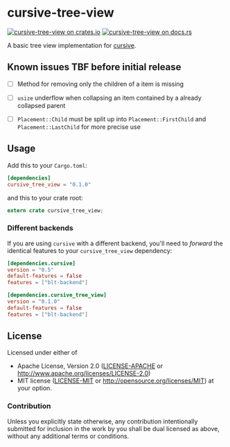 # cursive-tree-view

[![cursive-tree-view on crates.io][cratesio-image]][cratesio]
[![cursive-tree-view on docs.rs][docsrs-image]][docsrs]

[cratesio-image]: https://img.shields.io/crates/v/cursive_tree_view.svg
[cratesio]: https://crates.io/crates/cursive_tree_view
[docsrs-image]: https://docs.rs/cursive_tree_view/badge.svg?version=0.1.0
[docsrs]: https://docs.rs/cursive_tree_view/0.1.0/

A basic tree view implementation for [cursive](https://crates.io/crates/cursive).


## Known issues TBF before initial release

- [  ] Method for removing only the children of a item is missing
- [  ] `usize` underflow when collapsing an item contained by a already collapsed parent
- [  ] `Placement::Child` must be split up into `Placement::FirstChild` and `Placement::LastChild` for more precise use


## Usage

Add this to your `Cargo.toml`:

```toml
[dependencies]
cursive_tree_view = "0.1.0"
```

and this to your crate root:

```rust
extern crate cursive_tree_view;
```

### Different backends

If you are using `cursive` with a different backend, you'll need to *forward*
the identical features to your `cursive_tree_view` dependency:

```toml
[dependencies.cursive]
version = "0.5"
default-features = false
features = ["blt-backend"]

[dependencies.cursive_tree_view]
version = "0.1.0"
default-features = false
features = ["blt-backend"]
```

## License

Licensed under either of
 * Apache License, Version 2.0 ([LICENSE-APACHE](LICENSE-APACHE) or http://www.apache.org/licenses/LICENSE-2.0)
 * MIT license ([LICENSE-MIT](LICENSE-MIT) or http://opensource.org/licenses/MIT)
at your option.


### Contribution

Unless you explicitly state otherwise, any contribution intentionally submitted
for inclusion in the work by you shall be dual licensed as above, without any
additional terms or conditions.

